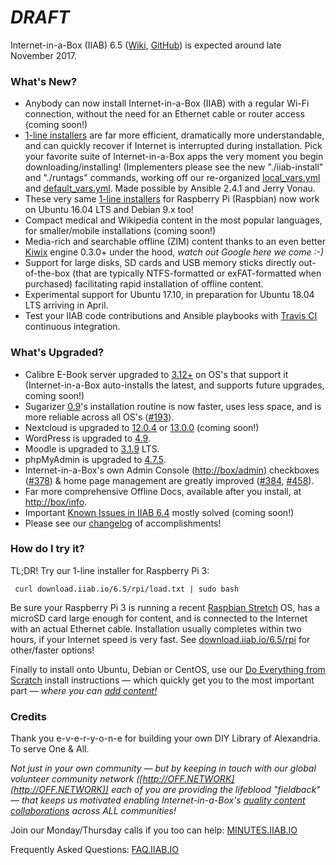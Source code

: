 # _**DRAFT**_

Internet-in-a-Box (IIAB) 6.5 ([Wiki](http://wiki.iiab.io/6.5), [GitHub](https://github.com/iiab/iiab/milestone/2)) is expected around late November 2017.

### What's New?

* Anybody can now install Internet-in-a-Box (IIAB) with a regular Wi-Fi connection, without the need for an Ethernet cable or router access (coming soon!)
* [1-line installers](http://download.iiab.io/6.5/rpi/) are far more efficient, dramatically more understandable, and can quickly recover if Internet is interrupted during installation.  Pick your favorite suite of Internet-in-a-Box apps the very moment you begin downloading/installing!  (Implementers please see the new "./iiab-install" and "./runtags" commands, working off our re-organized [local_vars.yml](http://wiki.laptop.org/go/IIAB/local_vars.yml) and [default_vars.yml](https://github.com/iiab/iiab/blob/master/vars/default_vars.yml).  Made possible by Ansible 2.4.1 and Jerry Vonau.
* These very same [1-line installers](http://download.iiab.io/6.5/rpi/) for Raspberry Pi (Raspbian) now work on Ubuntu 16.04 LTS and Debian 9.x too!
* Compact medical and Wikipedia content in the most popular languages, for smaller/mobile installations (coming soon!)
* Media-rich and searchable offline (ZIM) content thanks to an even better [Kiwix](http://www.kiwix.org/) engine 0.3.0+ under the hood, _watch out Google here we come :-)_
* Support for large disks, SD cards and USB memory sticks directly out-of-the-box (that are typically NTFS-formatted or exFAT-formatted when purchased) facilitating rapid installation of offline content.
* Experimental support for Ubuntu 17.10, in preparation for Ubuntu 18.04 LTS arriving in April.
* Test your IIAB code contributions and Ansible playbooks with [Travis CI](https://github.com/iiab/iiab/wiki/IIAB-Contributors-Guide#testing-your-code-with-travis-ci) continuous integration.

### What's Upgraded?

* Calibre E-Book server upgraded to [3.12+](https://calibre-ebook.com/whats-new) on OS's that support it (Internet-in-a-Box auto-installs the latest, and supports future upgrades, coming soon!)
* Sugarizer [0.9](http://sugarizer.org/)'s installation routine is now faster, uses less space, and is more reliable across all OS's ([#193](https://github.com/iiab/iiab/issues/193)).
* Nextcloud is upgraded to [12.0.4](https://github.com/nextcloud/server/wiki/Maintenance-and-Release-Schedule) or [13.0.0](https://github.com/nextcloud/server/milestones) (coming soon!)
* WordPress is upgraded to [4.9](https://wordpress.org/news/2017/11/tipton/).
* Moodle is upgraded to [3.1.9](https://docs.moodle.org/dev/Category:Moodle_3.1) LTS.
* phpMyAdmin is upgraded to [4.7.5](https://www.phpmyadmin.net/news/).
* Internet-in-a-Box's own Admin Console ([http://box/admin](http://box/admin)) checkboxes ([#378](https://github.com/iiab/iiab/issues/193)) & home page management are greatly improved ([#384](https://github.com/iiab/iiab/issues/384), [#458](https://github.com/iiab/iiab/issues/458)).
* Far more comprehensive Offline Docs, available after you install, at [http://box/info](http://box/info).
* Important [Known Issues in IIAB 6.4](https://github.com/iiab/iiab/wiki/IIAB-6.4-Release-Notes#known-issues) mostly solved (coming soon!)
* Please see our [changelog](https://github.com/iiab/iiab/milestone/2?closed=1) of accomplishments!

### How do I try it?

TL;DR!  Try our 1-line installer for Raspberry Pi 3:

     curl download.iiab.io/6.5/rpi/load.txt | sudo bash

Be sure your Raspberry Pi 3 is running a recent [Raspbian Stretch](https://www.raspberrypi.org/downloads/raspbian/) OS, has a microSD card large enough for content, and is connected to the Internet with an actual Ethernet cable.  Installation usually completes within two hours, if your Internet speed is very fast.  See [download.iiab.io/6.5/rpi](http://download.iiab.io/6.5/rpi/README.html) for other/faster options!

Finally to install onto Ubuntu, Debian or CentOS, use our [Do Everything from Scratch](https://github.com/iiab/iiab/wiki/IIAB-Installation#do-everything-from-scratch) install instructions &mdash; which quickly get you to the most important part &mdash; _where you can [add content!](https://github.com/iiab/iiab/wiki/IIAB-Installation#add-content)_

### Credits

Thank you e-v-e-r-y-o-n-e for building your own DIY Library of Alexandria.  To serve One & All.

_Not just in your own community &mdash; but by keeping in touch with our global volunteer community network ([http://OFF.NETWORK](http://OFF.NETWORK)) each of you are providing the lifeblood "fieldback" &mdash; that keeps us motivated enabling Internet-in-a-Box's [quality content collaborations](http://boxing.team) across ALL communities!_

Join our Monday/Thursday calls if you too can help: [MINUTES.IIAB.IO](http://MINUTES.IIAB.IO)

Frequently Asked Questions: [FAQ.IIAB.IO](http://FAQ.IIAB.IO)